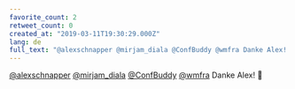 ```yaml
---
favorite_count: 2
retweet_count: 0
created_at: "2019-03-11T19:30:29.000Z"
lang: de
full_text: "@alexschnapper @mirjam_diala @ConfBuddy @wmfra Danke Alex! 👋"
---
```


[@alexschnapper](https://twitter.com/alexschnapper)
[@mirjam_diala](https://twitter.com/mirjam_diala)
[@ConfBuddy](https://twitter.com/ConfBuddy) [@wmfra](https://twitter.com/wmfra)
Danke Alex! 👋
